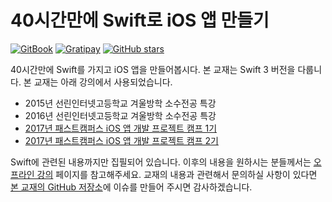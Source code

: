 # 40시간만에 Swift로 iOS 앱 만들기

[![GitBook](https://img.shields.io/badge/GitBook-Read_it-green.svg?style=social&maxAge=2592000&logo=data%3Aimage%2Fpng%3Bbase64%2CiVBORw0KGgoAAAANSUhEUgAAAEAAAABACAMAAACdt4HsAAAAmVBMVEUAAABOTk5OTk5OTk5OTk5NTU1NTU1NTU1NTU1OTk5%2Ff39OTk5OTk5NTU1MTExNTU1MTExNTU1OTk5NTU1OTk5QUFBNTU1NTU1NTU1OTk5MTExNTU1LS0tRUVFISEhNTU1NTU1OTk5NTU1NTU1NTU1OTk5OTk5MTExVVVVNTU1NTU1NTU1NTU1OTk5NTU1MTExOTk5OTk5OTk5MEssdAAAAMnRSTlMA4MCgIfiS9KkqAjUa25xC%2FO%2FRtVwFdG1PTNU%2BFBEJuoNnUzGOildIDerky697YjrGNxrtt7cAAAJeSURBVFjD3dZZc6JAFIbho9Ds%2Bw6C%2BzZxS77%2F%2F%2BNGSCgyNoppb6by3nDjeUA5VTb9gqIo2mauKVf0o2JL%2F3DzbLkltDF77CSZTAOV7kIJgz9oI9zkz06TKfWnp9oINxF6UrVozz3zzuluywO84Zj0LXnDTXMA12zSjptHDxgG%2BDSrubsGQAyAuiVaqHgKsPs%2Ft3bQFxuptwDRXt%2BlytjHw9TDdVlWJdGYA9qs5TpAbyPprBvUdAfokMUYNxUnneoGgC5ZYeg6XohoAOCyNHwVmEQCAFG7%2BDI9D1RnZb2digPL5i2%2BTUSB3ANUFVD1fqA0deMRYIzAIiNOPcz6AH1WP11q3AdMYF5fJaDiAVNFk3MfWAJ5fV0AKw6IbSCYOwxY3gVc4FRfFcDigAwIYyLTw%2FguMPXhX4hyhoA4YA40LycEuwtQAiCwAeQ8sPn6XtojgNaoYynxQAQo9YL7ODzaxBDXjn2buP8DSNliBCweARKuST1A89M0hYYgQK4PwHNiEgUMD9d2JAzIqLuIAxHqKiGgmylIGFiibi4MuCqueZYYYFw0NG1IBDCTAp8FUyHAw1dvMgkAXbZMLwFSRa8A7xMicWCkmEP%2FC3bxflRSV%2BsDpA%2BD2qbmeaONC5t1ABe%2FB%2B3wbnNgz5yRRiedB8pzyH5wyAqS8jswjbjpAQDwtEkLuIoveMzr%2Bp%2BBeG%2FJK3ebzp2ZzfBU%2FkFbJ9FuJZf7mP7JkPNEs%2FGgQkpdiwaqMqVAT7aSVfRschLc7NZcpx%2B2chjawolBAlkK%2BxzXSTT9HXjL6YViZVbSaxn06%2FsLmUmIG8j1CgMAAAAASUVORK5CYII%3D)](https://devxoul.gitbooks.io/ios-with-swift-in-40-hours/content/)
[![Gratipay](https://img.shields.io/gratipay/devxoul.svg?style=social&label=Donate&maxAge=2592000)](https://gratipay.com/~devxoul/)
[![GitHub stars](https://img.shields.io/github/stars/devxoul/ios-with-swift-in-40-hours.svg?style=social&label=Star)](https://github.com/devxoul/ios-with-swift-in-40-hours)

40시간만에 Swift를 가지고 iOS 앱을 만들어봅시다. 본 교재는 Swift 3 버전을 다룹니다. 본 교재는 아래 강의에서 사용되었습니다.

* 2015년 선린인터넷고등학교 겨울방학 소수전공 특강
* 2016년 선린인터넷고등학교 겨울방학 소수전공 특강
* [2017년 패스트캠퍼스 iOS 앱 개발 프로젝트 캠프 1기](https://devxoul.github.io/lecture/2017/fastcampus-ios-1/)
* [2017년 패스트캠퍼스 iOS 앱 개발 프로젝트 캠프 2기](https://devxoul.github.io/lecture/2017/fastcampus-ios-2/)

Swift에 관련된 내용까지만 집필되어 있습니다. 이후의 내용을 원하시는 분들께서는 [오프라인 강의](preview.md) 페이지를 참고해주세요. 교재의 내용과 관련해서 문의하실 사항이 있다면 [본 교재의 GitHub 저장소](https://github.com/devxoul/ios-with-swift-in-40-hours)에 이슈를 만들어 주시면 감사하겠습니다.
